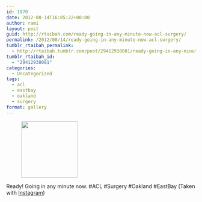 ```yaml
---
id: 1970
date: 2012-08-14T16:05:22+00:00
author: rami
layout: post
guid: http://rtaibah.com/ready-going-in-any-minute-now-acl-surgery/
permalink: /2012/08/14/ready-going-in-any-minute-now-acl-surgery/
tumblr_rtaibah_permalink:
  - http://rtaibah.tumblr.com/post/29412938081/ready-going-in-any-minute-now-acl-surgery
tumblr_rtaibah_id:
  - "29412938081"
categories:
  - Uncategorized
tags:
  - acl
  - eastbay
  - oakland
  - surgery
format: gallery
---
```

<div id='gallery-23' class='gallery galleryid-1970 gallery-columns-3 gallery-size-thumbnail'>
  <figure class='gallery-item'> 
  
  <div class='gallery-icon landscape'>
    <a href='http://139.59.20.41/2012/08/14/ready-going-in-any-minute-now-acl-surgery/attachment/1971/'><img width="150" height="150" src="http://139.59.20.41/wp-content/uploads/2012/08/tumblr_m8r60z0Zf11qb4qlko1_1280-150x150.jpg" class="attachment-thumbnail size-thumbnail" alt="" srcset="http://139.59.20.41/wp-content/uploads/2012/08/tumblr_m8r60z0Zf11qb4qlko1_1280-150x150.jpg 150w, http://139.59.20.41/wp-content/uploads/2012/08/tumblr_m8r60z0Zf11qb4qlko1_1280-300x300.jpg 300w, http://139.59.20.41/wp-content/uploads/2012/08/tumblr_m8r60z0Zf11qb4qlko1_1280-100x100.jpg 100w, http://139.59.20.41/wp-content/uploads/2012/08/tumblr_m8r60z0Zf11qb4qlko1_1280.jpg 612w" sizes="100vw" /></a>
  </div></figure>
</div>

Ready! Going in any minute now. #ACL #Surgery #Oakland #EastBay (Taken with [Instagram](http://instagram.com))